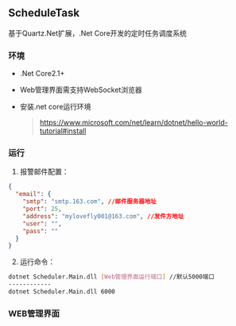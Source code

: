 ## ScheduleTask
基于Quartz.Net扩展，.Net Core开发的定时任务调度系统

### 环境
- .Net Core2.1+

- Web管理界面需支持WebSocket浏览器

- 安装.net core运行环境

	> https://www.microsoft.com/net/learn/dotnet/hello-world-tutorial#install

### 运行

1. 报警邮件配置：
```json
{
  "email": {
    "smtp": "smtp.163.com", //邮件服务器地址
    "port": 25,
    "address": "mylovefly001@163.com", //发件方地址
    "user": "",
    "pass": ""
  }
}
```

2. 运行命令：

```bash
dotnet Scheduler.Main.dll [Web管理界面运行端口] //默认5000端口
------------
dotnet Scheduler.Main.dll 6000
```

### WEB管理界面
